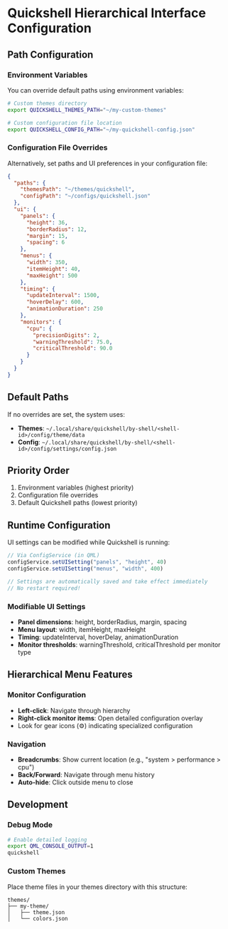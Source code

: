 # Quickshell Hierarchical Interface Configuration

## Path Configuration

### Environment Variables
You can override default paths using environment variables:

```bash
# Custom themes directory
export QUICKSHELL_THEMES_PATH="~/my-custom-themes"

# Custom configuration file location  
export QUICKSHELL_CONFIG_PATH="~/my-quickshell-config.json"
```

### Configuration File Overrides
Alternatively, set paths and UI preferences in your configuration file:

```json
{
  "paths": {
    "themesPath": "~/themes/quickshell",
    "configPath": "~/configs/quickshell.json"
  },
  "ui": {
    "panels": {
      "height": 36,
      "borderRadius": 12,
      "margin": 15,
      "spacing": 6
    },
    "menus": {
      "width": 350,
      "itemHeight": 40,
      "maxHeight": 500
    },
    "timing": {
      "updateInterval": 1500,
      "hoverDelay": 600,
      "animationDuration": 250
    },
    "monitors": {
      "cpu": {
        "precisionDigits": 2,
        "warningThreshold": 75.0,
        "criticalThreshold": 90.0
      }
    }
  }
}
```

## Default Paths
If no overrides are set, the system uses:
- **Themes**: `~/.local/share/quickshell/by-shell/<shell-id>/config/theme/data`
- **Config**: `~/.local/share/quickshell/by-shell/<shell-id>/config/settings/config.json`

## Priority Order
1. Environment variables (highest priority)
2. Configuration file overrides
3. Default Quickshell paths (lowest priority)

## Runtime Configuration
UI settings can be modified while Quickshell is running:

```javascript
// Via ConfigService (in QML)
configService.setUISetting("panels", "height", 40)
configService.setUISetting("menus", "width", 400)

// Settings are automatically saved and take effect immediately
// No restart required!
```

### Modifiable UI Settings
- **Panel dimensions**: height, borderRadius, margin, spacing
- **Menu layout**: width, itemHeight, maxHeight
- **Timing**: updateInterval, hoverDelay, animationDuration
- **Monitor thresholds**: warningThreshold, criticalThreshold per monitor type

## Hierarchical Menu Features

### Monitor Configuration
- **Left-click**: Navigate through hierarchy
- **Right-click monitor items**: Open detailed configuration overlay
- Look for gear icons (⚙️) indicating specialized configuration

### Navigation
- **Breadcrumbs**: Show current location (e.g., "system > performance > cpu")
- **Back/Forward**: Navigate through menu history
- **Auto-hide**: Click outside menu to close

## Development

### Debug Mode
```bash
# Enable detailed logging
export QML_CONSOLE_OUTPUT=1
quickshell
```

### Custom Themes
Place theme files in your themes directory with this structure:
```
themes/
├── my-theme/
│   ├── theme.json
│   └── colors.json
```